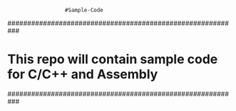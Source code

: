                       #Sample-Code
###########################################################
# This repo will contain sample code for C/C++ and Assembly
###########################################################
